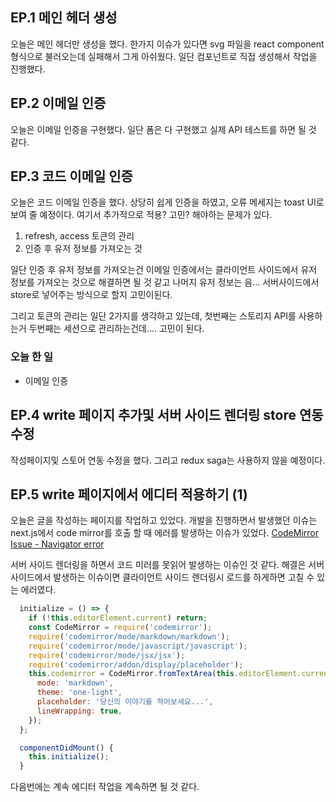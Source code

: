 ## EP.1 메인 헤더 생성

오늘은 메인 헤더만 생성을 했다. 한가지 이슈가 있다면 svg 파일을 react component 형식으로 불러오는데 실패해서 그게 아쉬웠다.
일단 컴포넌트로 직접 생성해서 작업을 진행했다.

## EP.2 이메일 인증

오늘은 이메일 인증을 구현했다. 일단 폼은 다 구현했고 실제 API 테스트를 하면 될 것 같다.

## EP.3 코드 이메일 인증

오늘은 코드 이메일 인증을 했다. 상당히 쉽게 인증을 하였고, 오류 메세지는 toast UI로 보여 줄 예정이다. 여기서 추가적으로 적용? 고민? 해야하는 문제가 있다.

1. refresh, access 토큰의 관리
2. 인증 후 유저 정보를 가져오는 것

일단 인증 후 유저 정보를 가져오는건 이메일 인증에서는 클라이언트 사이드에서 유저 정보를 가져오는 것으로
해결하면 될 것 같고 나머지 유저 정보는 음... 서버사이드에서 store로 넣어주는 방식으로 할지 고민이된다.

그리고 토큰의 관리는 일단 2가지를 생각하고 있는데, 첫번째는 스토리지 API를 사용하는거 두번째는 세션으로 관리하는건데.... 고민이 된다.

### 오늘 한 일

- 이메일 인증

## EP.4 write 페이지 추가및 서버 사이드 렌더링 store 연동 수정

작성페이지및 스토어 연동 수정을 했다. 그리고 redux saga는 사용하지 않을 예정이다.

## EP.5 write 페이지에서 에디터 적용하기 (1)

오늘은 글을 작성하는 페이지를 작업하고 있었다. 개발을 진행하면서 발생했던 이슈는 next.js에서 code mirror를 호출 할 때 에러를 발생하는 이슈가 있었다.
[CodeMirror Issue - Navigator error](https://alonzoaustin.com/blog?title=QcbtUxpArUDnjT2B4VYh)

서버 사이드 렌더링을 하면서 코드 미러를 못읽어 발생하는 이슈인 것 같다. 해결은 서버 사이드에서 발생하는 이슈이면 클라이언트 사이드 렌더링시 로드를 하게하면 고칠 수 있는 에러였다.

```javascript
  initialize = () => {
    if (!this.editorElement.current) return;
    const CodeMirror = require('codemirror');
    require('codemirror/mode/markdown/markdown');
    require('codemirror/mode/javascript/javascript');
    require('codemirror/mode/jsx/jsx');
    require('codemirror/addon/display/placeholder');
    this.codemirror = CodeMirror.fromTextArea(this.editorElement.current, {
      mode: 'markdown',
      theme: 'one-light',
      placeholder: '당신의 이야기를 적어보세요...',
      lineWrapping: true,
    });
  };

  componentDidMount() {
    this.initialize();
  }
```

다음번에는 계속 에디터 작업을 계속하면 될 것 같다.
